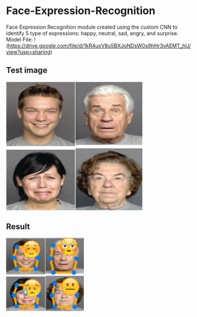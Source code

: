# Face-Expression-Recognition
Face Expression Recognition module created using the custom CNN to identify 5 type of expressions: happy, neutral, sad, angry, and surprise.
Model File: !(https://drive.google.com/file/d/1kR4uxV8u5BXJoNDsW0s9hHr3vAEMT_hU/view?usp=sharing)
## Test image
![Test image](https://github.com/ojas-wani/Face-Expression-Recognition/blob/main/exp.jpg)
## Result
![Result image](https://github.com/ojas-wani/Face-Expression-Recognition/blob/main/Result.png)
